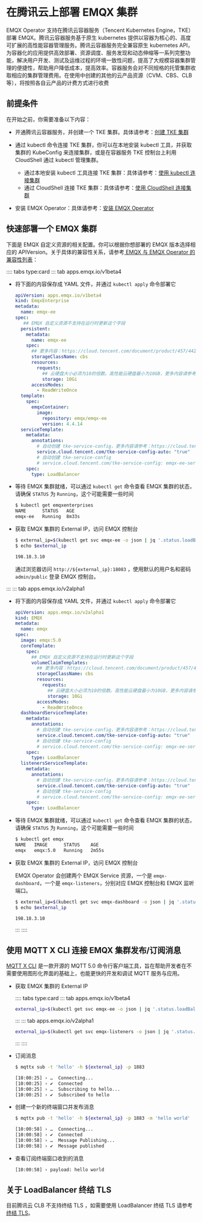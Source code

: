 # 在腾讯云上部署 EMQX 集群

EMQX Operator 支持在腾讯云容器服务（Tencent Kubernetes Engine，TKE）部署 EMQX。腾讯云容器服务基于原生 kubernetes 提供以容器为核心的、高度可扩展的高性能容器管理服务。腾讯云容器服务完全兼容原生 kubernetes API，为容器化的应用提供高效部署、资源调度、服务发现和动态伸缩等一系列完整功能，解决用户开发、测试及运维过程的环境一致性问题，提高了大规模容器集群管理的便捷性，帮助用户降低成本，提高效率。容器服务会对不同规格的托管集群收取相应的集群管理费用。在使用中创建的其他的云产品资源（CVM、CBS、CLB 等），将按照各自云产品的计费方式进行收费

## 前提条件

在开始之前，你需要准备以下内容：

- 开通腾讯云容器服务，并创建一个 TKE 集群。具体请参考：[创建 TKE 集群](https://cloud.tencent.com/document/product/457/32189)

- 通过 kubectl 命令连接 TKE 集群，你可以在本地安装 kubectl 工具，并获取集群的 KubeConfig 来连接集群，或是在容器服务 TKE 控制台上利用 CloudShell 通过 kubectl 管理集群。

  - 通过本地安装 kubectl 工具连接 TKE 集群：具体请参考：[使用 kubectl 连接集群](https://cloud.tencent.com/document/product/457/32191#a334f679-7491-4e40-9981-00ae111a9094)
  - 通过 CloudShell 连接 TKE 集群：具体请参考：[使用 CloudShell 连接集群](https://cloud.tencent.com/document/product/457/32191#f97c271a-1204-44d5-967c-2856c83cc5e3)

- 安装 EMQX Operator：具体请参考：[安装 EMQX Operator](../getting-started/getting-started.md)

## 快速部署一个 EMQX 集群

下面是 EMQX 自定义资源的相关配置。你可以根据你想部署的 EMQX 版本选择相应的 APIVersion。关于具体的兼容性关系，请参考[ EMQX 与 EMQX Operator 的兼容性列表](../README.md)：

:::: tabs type:card
::: tab apps.emqx.io/v1beta4

+ 将下面的内容保存成 YAML 文件，并通过 `kubectl apply` 命令部署它

  ```yaml
  apiVersion: apps.emqx.io/v1beta4
  kind: EmqxEnterprise
  metadata:
    name: emqx-ee
  spec:
     ## EMQX 自定义资源不支持在运行时更新这个字段
    persistent:
      metadata:
        name: emqx-ee
      spec:
        ## 更多内容：https://cloud.tencent.com/document/product/457/44238
        storageClassName: cbs
        resources:
          requests:
            ## 云硬盘大小必须为10的倍数。高性能云硬盘最小为10GB，更多内容请参考：https://cloud.tencent.com/document/product/457/44239
            storage: 10Gi
        accessModes:
          - ReadWriteOnce
    template:
      spec:
        emqxContainer:
          image:
            repository: emqx/emqx-ee
            version: 4.4.14
    serviceTemplate:
      metadata:
        annotations:
          # 自动创建 tke-service-config，更多内容请参考：https://cloud.tencent.com/document/product/457/45490#tkeserviceconfig
          service.cloud.tencent.com/tke-service-config-auto: "true"
          # 自动创建 tke-service-config
          # service.cloud.tencent.com/tke-service-config: emqx-ee-service-config
      spec:
        type: LoadBalancer
    ```

+ 等待 EMQX 集群就绪，可以通过 `kubectl get` 命令查看 EMQX 集群的状态，请确保 `STATUS` 为 `Running`，这个可能需要一些时间

  ```bash
  $ kubectl get emqxenterprises
  NAME      STATUS   AGE
  emqx-ee   Running  8m33s
  ```

+ 获取 EMQX 集群的 External IP，访问 EMQX 控制台

  ```bash
  $ external_ip=$(kubectl get svc emqx-ee -o json | jq '.status.loadBalancer.ingress[0].ip')
  $ echo $external_ip

  198.18.3.10
  ```

  通过浏览器访问 `http://${external_ip}:18083` ，使用默认的用户名和密码 `admin/public` 登录 EMQX 控制台。

:::
::: tab apps.emqx.io/v2alpha1

+ 将下面的内容保存成 YAML 文件，并通过 `kubectl apply` 命令部署它

  ```yaml
  apiVersion: apps.emqx.io/v2alpha1
  kind: EMQX
  metadata:
    name: emqx
  spec:
    image: emqx:5.0
    coreTemplate:
      spec:
        ## EMQX 自定义资源不支持在运行时更新这个字段
        volumeClaimTemplates:
          ## 更多内容：https://cloud.tencent.com/document/product/457/44238
          storageClassName: cbs
          resources:
            requests:
              ## 云硬盘大小必须为10的倍数。高性能云硬盘最小为10GB，更多内容请参考：https://cloud.tencent.com/document/product/457/44239
              storage: 10Gi
          accessModes:
            - ReadWriteOnce
    dashboardServiceTemplate:
      metadata:
        annotations:
          # 自动创建 tke-service-config，更多内容请参考：https://cloud.tencent.com/document/product/457/45490#tkeserviceconfig
          service.cloud.tencent.com/tke-service-config-auto: "true"
          # 自动创建 tke-service-config
          # service.cloud.tencent.com/tke-service-config: emqx-ee-service-config
      spec:
        type: LoadBalancer
    listenersServiceTemplate:
      metadata:
        annotations:
          # 自动创建 tke-service-config，更多内容请参考：https://cloud.tencent.com/document/product/457/45490#tkeserviceconfig
          service.cloud.tencent.com/tke-service-config-auto: "true"
          # 自动创建 tke-service-config
          # service.cloud.tencent.com/tke-service-config: emqx-ee-service-config
      spec:
        type: LoadBalancer
  ```

+ 等待 EMQX 集群就绪，可以通过 `kubectl get` 命令查看 EMQX 集群的状态，请确保 `STATUS` 为 `Running`，这个可能需要一些时间

  ```bash
  $ kubectl get emqx
  NAME   IMAGE      STATUS    AGE
  emqx   emqx:5.0   Running   2m55s
  ```

+ 获取 EMQX 集群的 External IP，访问 EMQX 控制台

  EMQX Operator 会创建两个 EMQX Service 资源，一个是 `emqx-dashboard`，一个是 `emqx-listeners`，分别对应 EMQX 控制台和 EMQX 监听端口。

  ```bash
  $ external_ip=$(kubectl get svc emqx-dashboard -o json | jq '.status.loadBalancer.ingress[0].ip')
  $ echo $external_ip

  198.18.3.10
  ```
  :::
  ::::

## 使用 MQTT X CLI 连接 EMQX 集群发布/订阅消息

[MQTT X CLI](https://mqttx.app/zh/cli) 是一款开源的 MQTT 5.0 命令行客户端工具，旨在帮助开发者在不需要使用图形化界面的基础上，也能更快的开发和调试 MQTT 服务与应用。

+ 获取 EMQX 集群的 External IP

  :::: tabs type:card
  ::: tab apps.emqx.io/v1beta4

  ```bash
  external_ip=$(kubectl get svc emqx-ee -o json | jq '.status.loadBalancer.ingress[0].ip')
  ```
  :::
  ::: tab apps.emqx.io/v2alpha1

  ```bash
  external_ip=$(kubectl get svc emqx-listeners -o json | jq '.status.loadBalancer.ingress[0].ip')
  ```
  :::
  ::::

+ 订阅消息

  ```bash
  $ mqttx sub -t 'hello' -h ${external_ip} -p 1883

  [10:00:25] › …  Connecting...
  [10:00:25] › ✔  Connected
  [10:00:25] › …  Subscribing to hello...
  [10:00:25] › ✔  Subscribed to hello
  ```

+ 创建一个新的终端窗口并发布消息

  ```bash
  $ mqttx pub -t 'hello' -h ${external_ip} -p 1883 -m 'hello world'

  [10:00:58] › …  Connecting...
  [10:00:58] › ✔  Connected
  [10:00:58] › …  Message Publishing...
  [10:00:58] › ✔  Message published
  ```

+ 查看订阅终端窗口收到的消息

  ```bash
  [10:00:58] › payload: hello world
  ```

## 关于 LoadBalancer 终结 TLS

目前腾讯云 CLB 不支持终结 TLS ，如需要使用 LoadBalancer 终结 TLS 请参考[终结 TLS](https://github.com/emqx/emqx-operator/discussions/312)。
